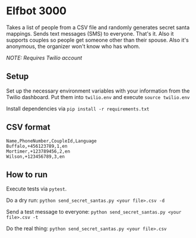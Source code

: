 # Elfbot 3000

Takes a list of people from a CSV file and randomly generates secret santa mappings.
Sends text messages (SMS) to everyone. That's it.
Also it supports couples so people get someone other than their spouse.
Also it's anonymous, the organizer won't know who has whom.

_NOTE: Requires Twilio account_

## Setup

Set up the necessary environment variables with your information from the Twilio dashboard.
Put them into `twilio.env` and execute `source twilio.env`

Install dependencies via `pip install -r requirements.txt`

## CSV format

```
Name,PhoneNumber,CoupleId,Language
Buffalo,+456123789,1,en
Mortimer,+123789456,2,en
Wilson,+123456789,3,en
```

## How to run

Execute tests via `pytest`.

Do a dry run: `python send_secret_santas.py <your file>.csv -d`

Send a test message to everyone: `python send_secret_santas.py <your file>.csv -t`

Do the real thing: `python send_secret_santas.py <your file>.csv`
